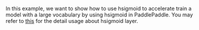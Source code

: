 In this example, we want to show how to use hsigmoid to accelerate train a model with a large vocabulary by using hsigmoid in PaddlePaddle. You may refer to [this](https://gist.github.com/reyoung/21ecaa4c7bca9943352a40d0ce59f9bc) for the detail usage about hsigmoid layer.
